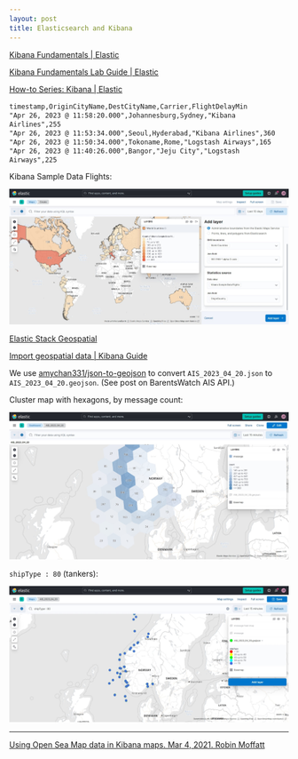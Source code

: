 ```yaml
---
layout: post
title: Elasticsearch and Kibana
---
```


[Kibana Fundamentals \| Elastic](https://learn.elastic.co/)

[Kibana Fundamentals Lab Guide \| Elastic](https://www.elastic.co/pdf/kibana-fundamentals-additional-resources.pdf)

[How-to Series: Kibana \| Elastic](https://www.elastic.co/videos/training-how-to-series-stack)

```csv
timestamp,OriginCityName,DestCityName,Carrier,FlightDelayMin
"Apr 26, 2023 @ 11:58:20.000",Johannesburg,Sydney,"Kibana Airlines",255
"Apr 26, 2023 @ 11:53:34.000",Seoul,Hyderabad,"Kibana Airlines",360
"Apr 26, 2023 @ 11:50:34.000",Tokoname,Rome,"Logstash Airways",165
"Apr 26, 2023 @ 11:40:26.000",Bangor,"Jeju City","Logstash Airways",225
```

Kibana Sample Data Flights:

![Kibana Sample Data Flights](/images/Elastic/Kibana_Sample_Data_Flights.jpeg)

[Elastic Stack Geospatial](https://www.elastic.co/geospatial)

[Import geospatial data \| Kibana Guide](https://www.elastic.co/guide/en/kibana/current/import-geospatial-data.html)

We use [amychan331/json-to-geojson](https://github.com/amychan331/json-to-geojson) to convert `AIS_2023_04_20.json` to
`AIS_2023_04_20.geojson`. (See post on BarentsWatch AIS API.)

Cluster map with hexagons, by message count:

![Cluster map with hexagons, by message count for AIS_2023_04_20.geojson](/images/Elastic/AIS_2023_04_20_cluster_hexagon.jpeg)

`shipType : 80` (tankers):

![Filtering to tankers in AIS_2023_04_20.geojson](/images/Elastic/shipType_80.jpeg)

---

[Using Open Sea Map data in Kibana maps. Mar 4, 2021. Robin Moffatt](https://rmoff.net/2021/03/04/using-open-sea-map-data-in-kibana-maps/)

